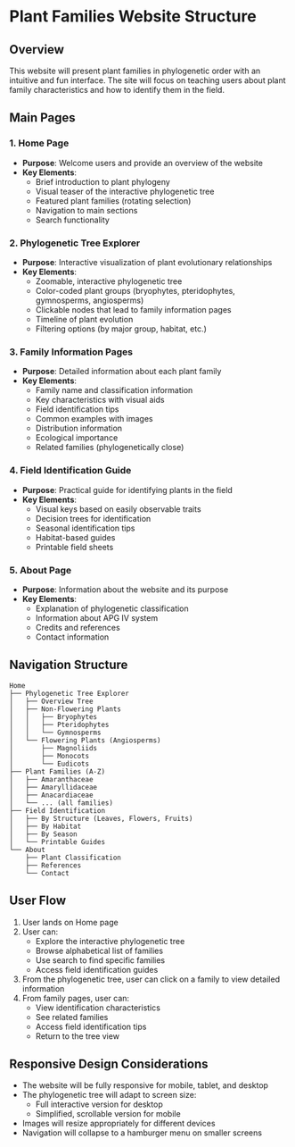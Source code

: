 # Plant Families Website Structure

## Overview
This website will present plant families in phylogenetic order with an intuitive and fun interface. The site will focus on teaching users about plant family characteristics and how to identify them in the field.

## Main Pages

### 1. Home Page
- **Purpose**: Welcome users and provide an overview of the website
- **Key Elements**:
  - Brief introduction to plant phylogeny
  - Visual teaser of the interactive phylogenetic tree
  - Featured plant families (rotating selection)
  - Navigation to main sections
  - Search functionality

### 2. Phylogenetic Tree Explorer
- **Purpose**: Interactive visualization of plant evolutionary relationships
- **Key Elements**:
  - Zoomable, interactive phylogenetic tree
  - Color-coded plant groups (bryophytes, pteridophytes, gymnosperms, angiosperms)
  - Clickable nodes that lead to family information pages
  - Timeline of plant evolution
  - Filtering options (by major group, habitat, etc.)

### 3. Family Information Pages
- **Purpose**: Detailed information about each plant family
- **Key Elements**:
  - Family name and classification information
  - Key characteristics with visual aids
  - Field identification tips
  - Common examples with images
  - Distribution information
  - Ecological importance
  - Related families (phylogenetically close)

### 4. Field Identification Guide
- **Purpose**: Practical guide for identifying plants in the field
- **Key Elements**:
  - Visual keys based on easily observable traits
  - Decision trees for identification
  - Seasonal identification tips
  - Habitat-based guides
  - Printable field sheets

### 5. About Page
- **Purpose**: Information about the website and its purpose
- **Key Elements**:
  - Explanation of phylogenetic classification
  - Information about APG IV system
  - Credits and references
  - Contact information

## Navigation Structure

```
Home
├── Phylogenetic Tree Explorer
│   ├── Overview Tree
│   ├── Non-Flowering Plants
│   │   ├── Bryophytes
│   │   ├── Pteridophytes
│   │   └── Gymnosperms
│   └── Flowering Plants (Angiosperms)
│       ├── Magnoliids
│       ├── Monocots
│       └── Eudicots
├── Plant Families (A-Z)
│   ├── Amaranthaceae
│   ├── Amaryllidaceae
│   ├── Anacardiaceae
│   └── ... (all families)
├── Field Identification
│   ├── By Structure (Leaves, Flowers, Fruits)
│   ├── By Habitat
│   ├── By Season
│   └── Printable Guides
└── About
    ├── Plant Classification
    ├── References
    └── Contact
```

## User Flow

1. User lands on Home page
2. User can:
   - Explore the interactive phylogenetic tree
   - Browse alphabetical list of families
   - Use search to find specific families
   - Access field identification guides
3. From the phylogenetic tree, user can click on a family to view detailed information
4. From family pages, user can:
   - View identification characteristics
   - See related families
   - Access field identification tips
   - Return to the tree view

## Responsive Design Considerations
- The website will be fully responsive for mobile, tablet, and desktop
- The phylogenetic tree will adapt to screen size:
  - Full interactive version for desktop
  - Simplified, scrollable version for mobile
- Images will resize appropriately for different devices
- Navigation will collapse to a hamburger menu on smaller screens
